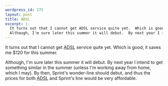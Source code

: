 ```yaml
--- 
wordpress_id: 275
layout: post
title: ADSL
excerpt: |-
  It turns out that I cannot get ADSL service quite yet.  Which is good, it saves me $120 for this summer.<p>
  Although, I'm sure later this summer it will debut.  By next year I intend to get something similar in the summer (unless I'm working away from home, which I may).  By then, Sprints wonder-line should debut, and thus the prices for both ADSL and Sprint's line would be very affordable.
---
```

It turns out that I cannot get <acronym title="Asymmetric Digital Subscriber Line">ADSL</acronym> service quite yet.  Which is good, it saves me $120 for this summer.<p>
Although, I'm sure later this summer it will debut.  By next year I intend to get something similar in the summer (unless I'm working away from home, which I may).  By then, Sprint's wonder-line should debut, and thus the prices for both <acronym title="Asymmetric Digital Subscriber Line">ADSL</acronym> and Sprint's line would be very affordable.
